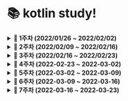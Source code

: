# 📚 kotlin study!



<details markdown="1">
<summary><strong> 🎈 1주차 (2022/01/26 ~ 2022/02/02)</strong></summary>
백준알고리즘 단계별 문제풀이 ~20
<br>
</details>


<details markdown="1">
<summary><strong> 🎈 2주차 (2022/02/09 ~ 2022/02/16)</strong></summary>
<br>

|                             문제                             | 문제 유형 |                  풀이                  | 리마인드필요 |
| :----------------------------------------------------------: | :-------: | :------------------------------------: |:-------:|
| [BOJ 1874 스택수열](https://www.acmicpc.net/problem/1874) | 자료구조,스택  | [풀이](https://github.com/Like-Kotlin/SSAFY_7th_KotlinStudy/blob/main/%EC%86%A1%ED%98%84%EC%A7%84/%EB%B0%B1%EC%A4%80_KOTLIN/1874_%EC%8A%A4%ED%83%9D%EC%88%98%EC%97%B4.kt) |   |
| [BOJ 14425 문자열집합](https://www.acmicpc.net/problem/14425) | 자료구조,문자열,트리  | [풀이](https://github.com/Like-Kotlin/SSAFY_7th_KotlinStudy/blob/main/%EC%86%A1%ED%98%84%EC%A7%84/%EB%B0%B1%EC%A4%80_KOTLIN/14425_%EB%AC%B8%EC%9E%90%EC%97%B4%EC%A7%91%ED%95%A9.kt)                              |  | 
| [BOJ 2671 트리의 부모찾기](https://www.acmicpc.net/problem/11725)  |  트리,dfs,bfs   | [풀이](https://github.com/Like-Kotlin/SSAFY_7th_KotlinStudy/blob/main/%EC%86%A1%ED%98%84%EC%A7%84/%EB%B0%B1%EC%A4%80_KOTLIN/11725_%ED%8A%B8%EB%A6%AC%EC%9D%98%EB%B6%80%EB%AA%A8%EC%B0%BE%EA%B8%B0.kt) |   |

<br>

</details>



<details markdown="1">
<summary><strong> 🎈 3주차 (2022/02/16 ~ 2022/02/23)</strong></summary>
<br>
<br>

|                             문제                             | 문제 유형 |                  풀이                  | 리마인드필요 |
| :----------------------------------------------------------: | :-------: | :------------------------------------: |:-------:|
| [BOJ 9613 GCD합](https://www.acmicpc.net/problem/9613) | 수학  | [풀이](https://github.com/Like-Kotlin/SSAFY_7th_KotlinStudy/blob/main/%EC%86%A1%ED%98%84%EC%A7%84/%EB%B0%B1%EC%A4%80_KOTLIN/9613_GCD%ED%95%A9.kt) |   |
| [BOJ 20115 에너지드링크](https://www.acmicpc.net/problem/20115) | 그리디 | [풀이](https://github.com/Like-Kotlin/SSAFY_7th_KotlinStudy/blob/main/%EC%86%A1%ED%98%84%EC%A7%84/%EB%B0%B1%EC%A4%80_KOTLIN/20115_%EC%97%90%EB%84%88%EC%A7%80%EB%93%9C%EB%A7%81%ED%81%AC.kt) |  |
| [BOJ 9095 1,2,3 더하기](https://www.acmicpc.net/problem/9095)  | DP | [풀이](https://github.com/Like-Kotlin/SSAFY_7th_KotlinStudy/blob/main/%EC%86%A1%ED%98%84%EC%A7%84/%EB%B0%B1%EC%A4%80_KOTLIN/9095_1%2C2%2C3%EB%8D%94%ED%95%98%EA%B8%B0.kt) |   |

<br>

</details>



<details markdown="1">
<summary><strong> 🎈 4주차 (2022-02-23 ~ 2022-03-02)</strong></summary>
<br>
<br>

|                             문제                             | 문제 유형 |                  풀이                  | 리마인드필요 |
| :----------------------------------------------------------: | :-------: | :------------------------------------: |:-------:|
| [BOJ 9251 LCS](https://www.acmicpc.net/problem/9251) | DP  | [풀이](https://github.com/Like-Kotlin/SSAFY_7th_KotlinStudy/blob/main/%EC%86%A1%ED%98%84%EC%A7%84/%EB%B0%B1%EC%A4%80_KOTLIN/9251_LCS.kt) | 0  |
| [BOJ 21921 블로그](https://www.acmicpc.net/problem/21921) | 투포인터 | [풀이](https://github.com/Like-Kotlin/SSAFY_7th_KotlinStudy/blob/main/%EC%86%A1%ED%98%84%EC%A7%84/%EB%B0%B1%EC%A4%80_KOTLIN/21921_%EB%B8%94%EB%A1%9C%EA%B7%B8.kt) |  |
| [BOJ 21608 상어초등학교](https://www.acmicpc.net/problem/21608)  | 구현 | [풀이](https://github.com/Like-Kotlin/SSAFY_7th_KotlinStudy/blob/main/%EC%86%A1%ED%98%84%EC%A7%84/%EB%B0%B1%EC%A4%80_KOTLIN/21608_%EC%83%81%EC%96%B4%EC%B4%88%EB%93%B1%ED%95%99%EA%B5%90.kt) |   |

<br>
</details>





<details markdown="1">
<summary><strong> 🎈 5주차 (2022-03-02 ~ 2022-03-09)</strong></summary>
<br>
<br>

|                             문제                             | 문제 유형 |                  풀이                  | 리마인드필요 |
| :----------------------------------------------------------: | :-------: | :------------------------------------: |:-------:|
| [BOJ 5547 일루미네이션](https://www.acmicpc.net/problem/5547) | 그래프 탐색, DFS, BFS  | [풀이](https://github.com/Like-Kotlin/SSAFY_7th_KotlinStudy/blob/main/%EC%86%A1%ED%98%84%EC%A7%84/%EB%B0%B1%EC%A4%80_KOTLIN/5547_%EC%9D%BC%EB%A3%A8%EB%AF%B8%EB%84%A4%EC%9D%B4%EC%85%98.kt) |  |
| [BOJ 1548 부분삼각수열](https://www.acmicpc.net/problem/1548) | 	그리디, 브루트포스, 정렬 | [풀이](https://github.com/Like-Kotlin/SSAFY_7th_KotlinStudy/blob/main/%EC%86%A1%ED%98%84%EC%A7%84/%EB%B0%B1%EC%A4%80_KOTLIN/1548_%EB%B6%80%EB%B6%84%EC%82%BC%EA%B0%81%EC%88%98%EC%97%B4.kt) |  |
| [BOJ 16234 인구이동](https://www.acmicpc.net/problem/16234)  | 그래프, 시뮬레이션 | [풀이](https://github.com/Like-Kotlin/SSAFY_7th_KotlinStudy/blob/main/%EC%86%A1%ED%98%84%EC%A7%84/%EB%B0%B1%EC%A4%80_KOTLIN/16234_%EC%9D%B8%EA%B5%AC%EC%9D%B4%EB%8F%99.kt) |   |

<br>
</details>



<details markdown="1">
<summary><strong> 🎈 6주차 (2022-03-09 ~ 2022-03-16)</strong></summary>
<br>
<br>

|                             문제                             | 문제 유형 |                  풀이                  | 리마인드필요 |
| :----------------------------------------------------------: | :-------: | :------------------------------------: |:-------:|
| [BOJ 22871 징검다리건너기](https://www.acmicpc.net/problem/22871) | 이분탐색  | [풀이](https://github.com/Like-Kotlin/SSAFY_7th_KotlinStudy/blob/main/%EC%86%A1%ED%98%84%EC%A7%84/%EB%B0%B1%EC%A4%80_KOTLIN/22871_%EC%A7%95%EA%B2%80%EB%8B%A4%EB%A6%AC%EA%B1%B4%EB%84%88%EA%B8%B0(large).kt) |  0 - dp 응용력 필요 |
| [BOJ 1174 줄어드는수](https://www.acmicpc.net/problem/1174) | 백트래킹 | [풀이](https://github.com/Like-Kotlin/SSAFY_7th_KotlinStudy/blob/main/%EC%86%A1%ED%98%84%EC%A7%84/%EB%B0%B1%EC%A4%80_KOTLIN/1174_%EC%A4%84%EC%96%B4%EB%93%9C%EB%8A%94%EC%88%98.kt) | 0 - 비트마스킹 이해도 필요 |
| [BOJ 1074 Z](https://www.acmicpc.net/problem/1074)  | 분할정복 | [풀이](https://github.com/Like-Kotlin/SSAFY_7th_KotlinStudy/blob/main/%EC%86%A1%ED%98%84%EC%A7%84/%EB%B0%B1%EC%A4%80_KOTLIN/1074_Z.kt) | 0 - 재귀 이해도 부족  |

<br>
</details>




<details markdown="1">
<summary><strong> 🎈 7주차 (2022-03-16 ~ 2022-03-23)</strong></summary>
<br>
<br>

|                             문제                             | 문제 유형 |                  풀이                  | 리마인드필요 |
| :----------------------------------------------------------: | :-------: | :------------------------------------: |:-------:|
| [BOJ 11660 구간합구하기5](https://www.acmicpc.net/problem/11660) | 누적 합, 다이나믹 프로그래밍  | [풀이](https://github.com/Like-Kotlin/SSAFY_7th_KotlinStudy/blob/main/%EC%86%A1%ED%98%84%EC%A7%84/%EB%B0%B1%EC%A4%80_KOTLIN/11660_%EA%B5%AC%EA%B0%84%ED%95%A9%EA%B5%AC%ED%95%98%EA%B8%B05.kt) |  |
| [BOJ 17609 회문](https://www.acmicpc.net/problem/17609) | 구현, 문자열, 투포인터 | [풀이]() | 0 - 리턴문 중요 |
| [BOJ 11265 끝나지않는파티](https://www.acmicpc.net/problem/11265)  | 최단 거리 | [풀이]() |   |

<br>
</details>
